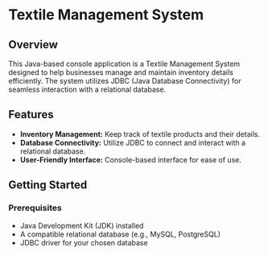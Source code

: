 # Textile Management System

## Overview

This Java-based console application is a Textile Management System designed to help businesses manage and maintain inventory details efficiently. The system utilizes JDBC (Java Database Connectivity) for seamless interaction with a relational database.

## Features

- **Inventory Management:** Keep track of textile products and their details.
- **Database Connectivity:** Utilize JDBC to connect and interact with a relational database.
- **User-Friendly Interface:** Console-based interface for ease of use.

## Getting Started

### Prerequisites

- Java Development Kit (JDK) installed
- A compatible relational database (e.g., MySQL, PostgreSQL)
- JDBC driver for your chosen database
